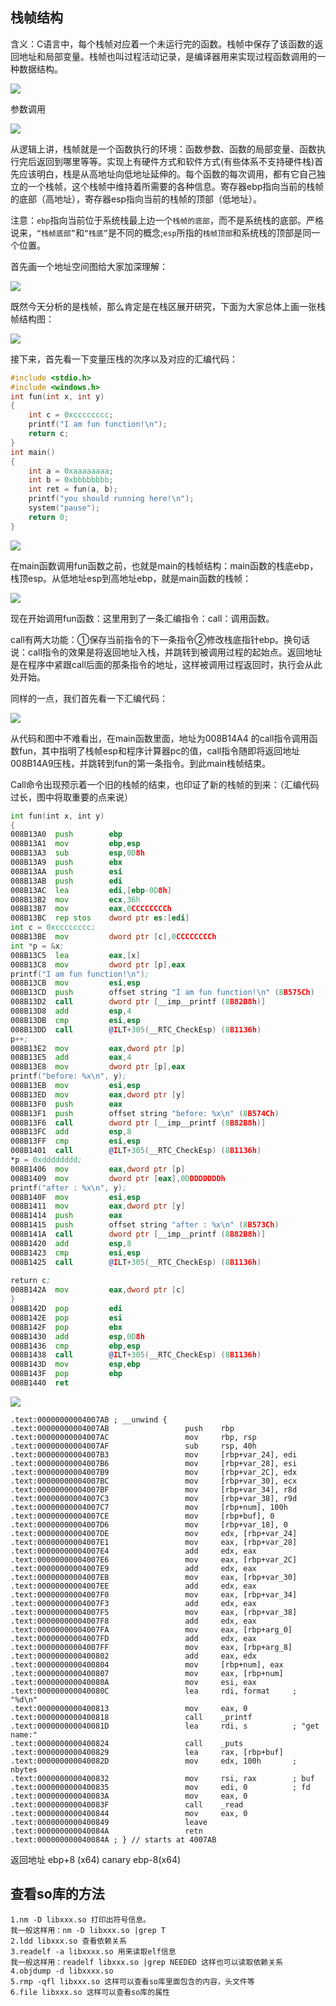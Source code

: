 ## 栈帧结构

含义：C语言中，每个栈帧对应着一个未运行完的函数。栈帧中保存了该函数的返回地址和局部变量。栈帧也叫过程活动记录，是编译器用来实现过程函数调用的一种数据结构。

![](images/ctf-2021-06-21-13-55-23.png)

参数调用

![](images/ctf-2021-06-21-13-55-48.png)

从逻辑上讲，栈帧就是一个函数执行的环境：函数参数、函数的局部变量、函数执行完后返回到哪里等等。实现上有硬件方式和软件方式(有些体系不支持硬件栈)首先应该明白，栈是从高地址向低地址延伸的。每个函数的每次调用，都有它自己独立的一个栈帧，这个栈帧中维持着所需要的各种信息。寄存器ebp指向当前的栈帧的底部（高地址），寄存器esp指向当前的栈帧的顶部（低地址）。

注意：`ebp`指向当前位于系统栈最上边一个`栈帧的底部`，而不是系统栈的底部。严格说来，`“栈帧底部”`和`“栈底”`是不同的概念;`esp`所指的`栈帧顶部`和系统栈的顶部是同一个位置。

首先画一个地址空间图给大家加深理解：

![](images/ctf-2021-06-21-13-56-40.png)

既然今天分析的是栈帧，那么肯定是在栈区展开研究，下面为大家总体上画一张栈帧结构图：

![](images/ctf-2021-06-21-13-56-52.png)

接下来，首先看一下变量压栈的次序以及对应的汇编代码：

```c
#include <stdio.h>
#include <windows.h>
int fun(int x, int y)
{
    int c = 0xcccccccc;
    printf("I am fun function!\n");
    return c;
}
int main()
{
    int a = 0xaaaaaaaa;
    int b = 0xbbbbbbbb;
    int ret = fun(a, b);
    printf("you should running here!\n");
    system("pause");
    return 0;
}
```

![](images/ctf-2021-06-21-13-58-05.png)

在main函数调用fun函数之前，也就是main的栈帧结构：main函数的栈底ebp，栈顶esp。从低地址esp到高地址ebp，就是main函数的栈帧：

![](images/ctf-2021-06-21-13-58-13.png)

现在开始调用fun函数：这里用到了一条汇编指令：call：调用函数。

call有两大功能：①保存当前指令的下一条指令②修改栈底指针ebp。换句话说：call指令的效果是将返回地址入栈，并跳转到被调用过程的起始点。返回地址是在程序中紧跟call后面的那条指令的地址，这样被调用过程返回时，执行会从此处开始。

同样的一点，我们首先看一下汇编代码：

![](images/ctf-2021-06-21-13-58-22.png)

从代码和图中不难看出，在main函数里面，地址为008B14A4 的call指令调用函数fun，其中指明了栈帧esp和程序计算器pc的值，call指令随即将返回地址008B14A9压栈，并跳转到fun的第一条指令。到此main栈帧结束。

Call命令出现预示着一个旧的栈帧的结束，也印证了新的栈帧的到来：（汇编代码过长，图中将取重要的点来说）

```asm
int fun(int x, int y)
{
008B13A0  push        ebp  
008B13A1  mov         ebp,esp  
008B13A3  sub         esp,0D8h  
008B13A9  push        ebx  
008B13AA  push        esi  
008B13AB  push        edi  
008B13AC  lea         edi,[ebp-0D8h]  
008B13B2  mov         ecx,36h  
008B13B7  mov         eax,0CCCCCCCCh  
008B13BC  rep stos    dword ptr es:[edi]  
int c = 0xcccccccc;
008B13BE  mov         dword ptr [c],0CCCCCCCCh  
int *p = &x;
008B13C5  lea         eax,[x]  
008B13C8  mov         dword ptr [p],eax  
printf("I am fun function!\n");
008B13CB  mov         esi,esp  
008B13CD  push        offset string "I am fun function!\n" (8B575Ch)  
008B13D2  call        dword ptr [__imp__printf (8B82B8h)]  
008B13D8  add         esp,4  
008B13DB  cmp         esi,esp  
008B13DD  call        @ILT+305(__RTC_CheckEsp) (8B1136h)  
p++;
008B13E2  mov         eax,dword ptr [p]  
008B13E5  add         eax,4  
008B13E8  mov         dword ptr [p],eax  
printf("before: %x\n", y);
008B13EB  mov         esi,esp  
008B13ED  mov         eax,dword ptr [y]  
008B13F0  push        eax  
008B13F1  push        offset string "before: %x\n" (8B574Ch)  
008B13F6  call        dword ptr [__imp__printf (8B82B8h)]  
008B13FC  add         esp,8  
008B13FF  cmp         esi,esp  
008B1401  call        @ILT+305(__RTC_CheckEsp) (8B1136h)  
*p = 0xdddddddd;
008B1406  mov         eax,dword ptr [p]  
008B1409  mov         dword ptr [eax],0DDDDDDDDh  
printf("after : %x\n", y);
008B140F  mov         esi,esp  
008B1411  mov         eax,dword ptr [y]  
008B1414  push        eax  
008B1415  push        offset string "after : %x\n" (8B573Ch)  
008B141A  call        dword ptr [__imp__printf (8B82B8h)]  
008B1420  add         esp,8  
008B1423  cmp         esi,esp  
008B1425  call        @ILT+305(__RTC_CheckEsp) (8B1136h)  
 
return c;
008B142A  mov         eax,dword ptr [c]  
}
008B142D  pop         edi  
008B142E  pop         esi  
008B142F  pop         ebx  
008B1430  add         esp,0D8h  
008B1436  cmp         ebp,esp  
008B1438  call        @ILT+305(__RTC_CheckEsp) (8B1136h)  
008B143D  mov         esp,ebp  
008B143F  pop         ebp  
008B1440  ret
```

![](images/ctf-2021-06-21-13-59-11.png)



```
.text:00000000004007AB ; __unwind {
.text:00000000004007AB                 push    rbp
.text:00000000004007AC                 mov     rbp, rsp
.text:00000000004007AF                 sub     rsp, 40h
.text:00000000004007B3                 mov     [rbp+var_24], edi
.text:00000000004007B6                 mov     [rbp+var_28], esi
.text:00000000004007B9                 mov     [rbp+var_2C], edx
.text:00000000004007BC                 mov     [rbp+var_30], ecx
.text:00000000004007BF                 mov     [rbp+var_34], r8d
.text:00000000004007C3                 mov     [rbp+var_38], r9d
.text:00000000004007C7                 mov     [rbp+num], 100h
.text:00000000004007CE                 mov     [rbp+buf], 0
.text:00000000004007D6                 mov     [rbp+var_18], 0
.text:00000000004007DE                 mov     edx, [rbp+var_24]
.text:00000000004007E1                 mov     eax, [rbp+var_28]
.text:00000000004007E4                 add     edx, eax
.text:00000000004007E6                 mov     eax, [rbp+var_2C]
.text:00000000004007E9                 add     edx, eax
.text:00000000004007EB                 mov     eax, [rbp+var_30]
.text:00000000004007EE                 add     edx, eax
.text:00000000004007F0                 mov     eax, [rbp+var_34]
.text:00000000004007F3                 add     edx, eax
.text:00000000004007F5                 mov     eax, [rbp+var_38]
.text:00000000004007F8                 add     edx, eax
.text:00000000004007FA                 mov     eax, [rbp+arg_0]
.text:00000000004007FD                 add     edx, eax
.text:00000000004007FF                 mov     eax, [rbp+arg_8]
.text:0000000000400802                 add     eax, edx
.text:0000000000400804                 mov     [rbp+num], eax
.text:0000000000400807                 mov     eax, [rbp+num]
.text:000000000040080A                 mov     esi, eax
.text:000000000040080C                 lea     rdi, format     ; "%d\n"
.text:0000000000400813                 mov     eax, 0
.text:0000000000400818                 call    _printf
.text:000000000040081D                 lea     rdi, s          ; "get name:"
.text:0000000000400824                 call    _puts
.text:0000000000400829                 lea     rax, [rbp+buf]
.text:000000000040082D                 mov     edx, 100h       ; nbytes
.text:0000000000400832                 mov     rsi, rax        ; buf
.text:0000000000400835                 mov     edi, 0          ; fd
.text:000000000040083A                 mov     eax, 0
.text:000000000040083F                 call    _read
.text:0000000000400844                 mov     eax, 0
.text:0000000000400849                 leave
.text:000000000040084A                 retn
.text:000000000040084A ; } // starts at 4007AB
```

返回地址 ebp+8 (x64)
canary   ebp-8(x64)


## 查看so库的方法

```
1.nm -D libxxx.so 打印出符号信息。
我一般这样用：nm -D libxxx.so |grep T
2.ldd libxxx.so 查看依赖关系
3.readelf -a libxxxx.so 用来读取elf信息
我一般这样用：readelf libxxx.so |grep NEEDED 这样也可以读取依赖关系
4.objdump -d libxxxx.so
5.rmp -qfl libxxx.so 这样可以查看so库里面包含的内容，头文件等
6.file libxxx.so 这样可以查看so库的属性
```